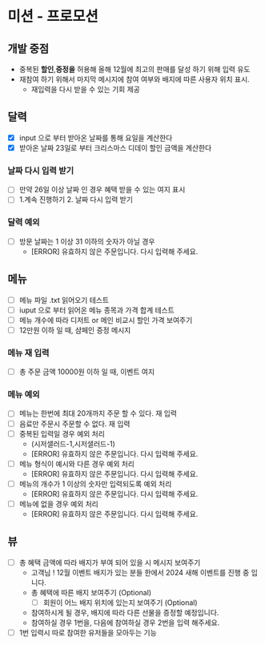 # 미션 - 프로모션

## 개발 중점

- 중복된 **할인**,**증정을** 허용해 올해 12월에 최고의 판매를 달성 하기 위해 입력 유도
- 재참여 하기 위해서 마지막 메시지에 참여 여부와 배지에 따른 사용자 위치 표시.
    - 재입력을 다시 받을 수 있는 기회 제공

## 달력

- [x] input 으로 부터 받아온 날짜를 통해 요일을 계산한다
- [x] 받아온 날짜 23일로 부터 크리스마스 디데이 할인 금액을 계산한다

### 날짜 다시 입력 받기

- [ ] 만약 26일 이상 날짜 인 경우 혜택 받을 수 있는 여지 표시
- [ ] 1.계속 진행하기 2. 날짜 다시 입력 받기

### 달력 예외

- [ ] 방문 날짜는 1 이상 31 이하의 숫자가 아닐 경우
    - [ERROR] 유효하지 않은 주문입니다. 다시 입력해 주세요.

## 메뉴

- [ ] 메뉴 파일 .txt 읽어오기 테스트
- [ ] iuput 으로 부터 읽어온 메뉴 종목과 가격 합계 테스트
- [ ] 메뉴 개수에 따라 디저트 or 메인 비교시 할인 가격 보여주기
- [ ] 12만원 이하 일 때, 샴페인 증정 메시지

### 메뉴 재 입력

- [ ] 총 주문 금액 10000원 이하 일 때, 이벤트 여지

### 메뉴 예외

- [ ] 메뉴는 한번에 최대 20개까지 주문 할 수 있다. 재 입력
- [ ] 음료만 주문시 주문할 수 없다. 재 입력
- [ ] 중복된 입력일 경우 예외 처리
    - (시저샐러드-1,시저샐러드-1)
    - [ERROR] 유효하지 않은 주문입니다. 다시 입력해 주세요.
- [ ] 메뉴 형식이 예시와 다른 경우 예외 처리
    - [ERROR] 유효하지 않은 주문입니다. 다시 입력해 주세요.
- [ ] 메뉴의 개수가 1 이상의 숫자만 입력되도록 예외 처리
    - [ERROR] 유효하지 않은 주문입니다. 다시 입력해 주세요.
- [ ] 메뉴에 없을 경우 예외 처리
    - [ERROR] 유효하지 않은 주문입니다. 다시 입력해 주세요.

## 뷰

- [ ] 총 혜택 금액에 따라 배지가 부여 되어 있을 시 메시지 보여주기
    - 고객님 ! 12월 이벤트 배지가 있는 분들 한에서 2024 새해 이벤트를 진행 중 입니다.
    - 총 혜택에 따른 배지 보여주기  (Optional)
        - [ ] 회원이 어느 배지 위치에 있는지 보여주기 (Optional)
    - 참여하시게 될 경우, 배지에 따라 다른 선물을 증정할 예정입니다.
    - 참여하실 경우 1번을, 다음에 참여하실 경우 2번을 입력 해주세요.
- [ ] 1번 입력시 따로 참여한 유저들을 모아두는 기능 